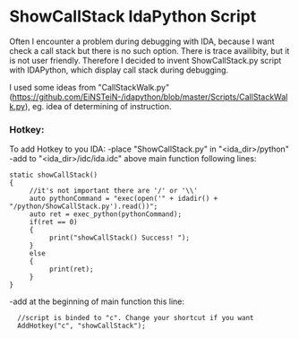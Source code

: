 # ShowCallStack IdaPython Script

Often I encounter a problem during debugging with IDA, because I want check a call stack but there is no such option. There is trace availibity, but it is not user friendly. Therefore I decided to invent ShowCallStack.py script with IDAPython, which display call stack during debugging.

I used some ideas from "CallStackWalk.py" (https://github.com/EiNSTeiN-/idapython/blob/master/Scripts/CallStackWalk.py), eg. idea of determining of instruction.

### Hotkey:
To add Hotkey to you IDA:
-place "ShowCallStack.py" in "<ida_dir>/python"  
-add to "<ida_dir>/idc/ida.idc" above main function following lines:
```
static showCallStack()  
{  
     //it's not important there are '/' or '\\'  
     auto pythonCommand = "exec(open('" + idadir() + "/python/ShowCallStack.py').read())";  
     auto ret = exec_python(pythonCommand);  
     if(ret == 0)  
     {  
          print("showCallStack() Success! ");  
     }  
     else  
     {  
          print(ret);  
     }  
}  
```     
-add at the beginning of main function this line:  
  
```
  //script is binded to "c". Change your shortcut if you want  
  AddHotkey("c", "showCallStack");  
```
